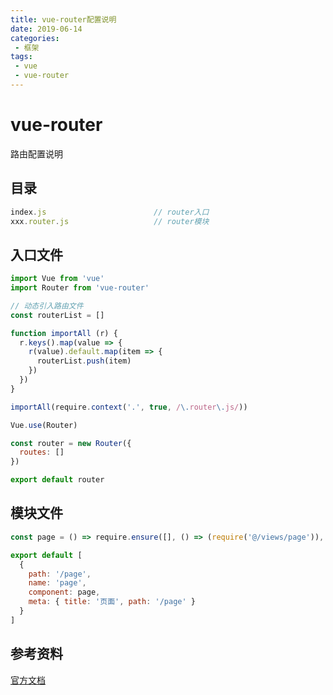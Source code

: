 ```yaml
---
title: vue-router配置说明
date: 2019-06-14
categories:
 - 框架
tags:
 - vue
 - vue-router
---
```


# vue-router
路由配置说明

## 目录

```javascript
index.js						// router入口
xxx.router.js					// router模块
```

## 入口文件

```javascript
import Vue from 'vue'
import Router from 'vue-router'

// 动态引入路由文件
const routerList = []

function importAll (r) {
  r.keys().map(value => {
    r(value).default.map(item => {
      routerList.push(item)
    })
  })
}

importAll(require.context('.', true, /\.router\.js/))

Vue.use(Router)

const router = new Router({
  routes: []
})

export default router
```

## 模块文件

```javascript
const page = () => require.ensure([], () => (require('@/views/page')), 'page')

export default [
  {
    path: '/page',
    name: 'page',
    component: page,
    meta: { title: '页面', path: '/page' }
  }
]

```

## 参考资料

[官方文档](https://router.vuejs.org/zh/)